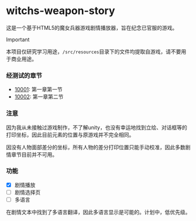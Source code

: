 # witchs-weapon-story
这是一个基于HTML5的魔女兵器游戏剧情播放器，旨在纪念已官服的游戏。

> [!IMPORTANT]
本项目仅研究学习用途，`/src/resources`目录下的文件均提取自游戏，请不要用于商业用途。

### 经测试的章节
- [10001](): 第一章第一节
- [10002](): 第一章第二节

### 注意
因为我从未接触过游戏制作，不了解unity，也没有幸运地找到立绘、对话框等的打印坐标，因此目前元素的位置与原游戏并不完全相同。

因没有人物面部差分的坐标，所有人物的差分打印位置只能手动校准，因此多数剧情章节目前并不可用。

### 功能
- [x] 剧情播放
- [ ] 剧情选择页
- [ ] 多语言

在剧情文本中找到了多语言翻译，因此多语言显示是可能的。计划中，低优先级。
